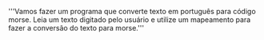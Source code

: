 '''Vamos fazer um programa que converte texto em português para código morse.
Leia um texto digitado pelo usuário e utilize um mapeamento para fazer a conversão do texto para morse.'''
